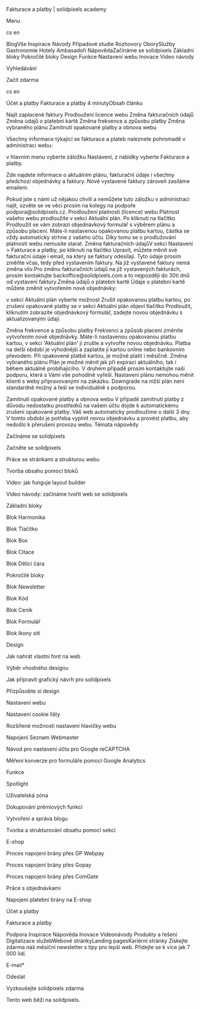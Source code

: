 <p>Fakturace a platby | solidpixels academy</p>
<p>Menu</p>
<p>cs en</p>
<p>BlogVše Inspirace Návody Případové studie Rozhovory OborySlužby Gastronomie Hotely Ambasadoři NápovědaZačínáme se solidpixels Základní bloky Pokročilé bloky Design Funkce Nastavení webu Inovace Video návody</p>
<p>Vyhledávání</p>
<p>Začít zdarma</p>
<p>cs en</p>
<p>Účet a platby
Fakturace a platby
4 minutyObsah článku</p>
<p>Najít zaplacené faktury
Prodloužení licence webu
Změna fakturačních údajů
Změna údajů o platební kartě
Změna frekvence a způsobu platby
Změna vybraného plánu
Zamítnutí opakované platby a obnova webu</p>
<p>Všechny informace týkající se fakturace a plateb naleznete pohromadě v administraci webu:</p>
<p>v hlavním menu vyberte záložku Nastavení,
z nabídky vyberte Fakturace a platby.</p>
<p>Zde najdete informace o aktuálním plánu, fakturační údaje i všechny předchozí objednávky a faktury. Nově vystavené faktury zároveň zasíláme emailem.</p>
<p>Pokud jste s námi už nějakou chvíli a nemůžete tuto záložku v administraci najít, ozvěte se ve věci prosím na kolegy na podpoře podpora@solidpixels.cz.
Prodloužení platnosti (licence) webu
Platnost vašeho webu prodloužíte v sekci Aktuální plán. Po kliknutí na tlačítko Prodloužit se vám zobrazí objednávkový formulář s výběrem plánu a způsobu placení.
Máte-li nastavenou opakovanou platbu kartou, částka se vždy automaticky strhne z vašeho účtu. Díky tomu se o prodlužování platnosti webu nemusíte starat.
Změna fakturačních údajůV sekci Nastavení &gt; Fakturace a platby, po kliknutí na tlačítko Upravit, můžete měnit své fakturační údaje i email, na který se faktury odesílají. Tyto údaje prosím změňte včas, tedy před vystavením faktury. Na již vystavené faktury nemá změna vliv.Pro změnu fakturačních údajů na již vystavených fakturách, prosím kontaktujte backoffice@solidpixels.com a to nejpozději do 30ti dnů od vystavení faktury.Změna údajů o platební kartě
Údaje o platební kartě můžete změnit vytvořením nové objednávky:</p>
<p>v sekci Aktuální plán vyberte možnost Zrušit opakovanou platbu kartou,
po zrušení opakované platby se v sekci Aktuální plán objeví tlačítko Prodloužit, kliknutím zobrazíte objednávkový formulář,
zadejte novou objednávku s aktualizovanými údaji.</p>
<p>Změna frekvence a způsobu platby
Frekvenci a způsob placení změníte vytvořením nové objednávky. Máte-li nastavenou opakovanou platbu kartou, v sekci 'Aktuální plán' ji zrušte a vytvořte novou objednávku.
Platba na delší období je výhodnější a zaplatíte ji kartou online nebo bankovním převodem. Při opakovené platbě kartou, je možné platit i měsíčně.
Změna vybraného plánu
Plán je možné měnit jak při expiraci aktuálního, tak i během aktuálně probíhajícího. V druhém případě prosím kontaktujte naši podporu, která s Vámi vše pohodlně vyřeší.
Nastavení plánu nemohou měnit klienti s weby připravovanými na zakázku. Downgrade na nižší plán není standardně možný a řeší se individuálně s podporou.</p>
<p>Zamítnutí opakované platby a obnova webu
V případě zamítnutí platby z důvodu nedostatku prostředků na vašem účtu dojde k automatickému zrušení opakované platby.
Váš web automaticky prodloužíme o další 3 dny. V tomto období je potřeba vyplnit novou objednávku a provést platbu, aby nedošlo k přerušení provozu webu.
Témata nápovědy</p>
<p>Začínáme se solidpixels</p>
<p>Začněte se solidpixels</p>
<p>Práce se stránkami a strukturou webu</p>
<p>Tvorba obsahu pomocí bloků</p>
<p>Video: jak funguje layout builder </p>
<p>Video návody: začínáme tvořit web se solidpixels</p>
<p>Základní bloky</p>
<p>Blok Harmonika</p>
<p>Blok Tlačítko</p>
<p>Blok Box</p>
<p>Blok Citace</p>
<p>Blok Dělící čára</p>
<p>Pokročilé bloky</p>
<p>Blok Newsletter</p>
<p>Blok Kód</p>
<p>Blok Ceník</p>
<p>Blok Formulář</p>
<p>Blok Ikony sítí</p>
<p>Design</p>
<p>Jak nahrát vlastní font na web</p>
<p>Výběr vhodného designu</p>
<p>Jak připravit grafický návrh pro solidpixels</p>
<p>Přizpůsobte si design</p>
<p>Nastavení webu</p>
<p>Nastavení cookie lišty</p>
<p>Rozšířené možnosti nastavení hlavičky webu</p>
<p>Napojení Seznam Webmaster</p>
<p>Návod pro nastavení účtu pro Google reCAPTCHA</p>
<p>Měření konverze pro formuláře pomocí Google Analytics</p>
<p>Funkce</p>
<p>Spotlight</p>
<p>Uživatelská zóna</p>
<p>Dokupování prémiových funkcí</p>
<p>Vytvoření a správa blogu</p>
<p>Tvorba a strukturování obsahu pomocí sekcí</p>
<p>E-shop</p>
<p>Proces napojení brány přes GP Webpay</p>
<p>Proces napojení brány přes Gopay</p>
<p>Proces napojení brány přes ComGate</p>
<p>Práce s objednávkami</p>
<p>Napojení platební brány na E-shop</p>
<p>Účet a platby</p>
<p>Fakturace a platby</p>
<p>Podpora
 Inspirace
Nápověda
Inovace
Videonávody
 Produkty a řešení
 Digitalizace služebWebové stránkyLanding pagesKariérní stránky Získejte zdarma náš měsíční newsletter s tipy pro lepší web. Přidejte se k více jak 7 000 lidí.</p>
<p>E-mail*</p>
<p>Odeslat</p>
<p>Vyzkoušejte solidpixels zdarma</p>
<p>Tento web běží na solidpixels.</p>